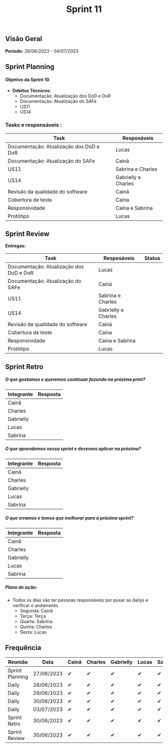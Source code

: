 <h1 align="center"><b>Sprint 11</b></h1>

<br>

## Visão Geral

**Período:** 28/06/2023 - 04/07/2023 <br>


## Sprint Planning

#### Objetivo da Sprint 10
- **Débitos Técnicos:** 
    - Documentação: Atualização dos DoD e DoR
    - Documentação: Atualização do SAFe
    - US11
    - US14

### Tasks e responsáveis :

|             **Task**                 |    **Resposáveis**    | 
|--------------------------------------|-----------------------|
| Documentação: Atualização dos DoD e DoR | Lucas |
| Documentação: Atualização do SAFe | Cainã |
| US11 | Sabrina e Charles |
| US14 | Gabrielly e Charles |
| Revisão da qualidade do software | Cainã |
| Cobertura de teste | Caina | 
| Responsividade | Caina e Sabrina | 
| Protótipo | Lucas | 


## Sprint Review

**Entregas:**

|             **Task**                 |    **Resposáveis**    |     **Status**   |
|--------------------------------------|-----------------------| ---------------- |
| Documentação: Atualização dos DoD e DoR | Lucas |
| Documentação: Atualização do SAFe | Cainã |
| US11 | Sabrina e Charles |
| US14 | Gabrielly e Charles |
| Revisão da qualidade do software | Cainã |
| Cobertura de teste | Caina | 
| Responsividade | Caina e Sabrina | 
| Protótipo | Lucas | 


## Sprint Retro

##### O que gostamos e queremos continuar fazendo na próxima print?
|**Integrante**|**Resposta**|
|--------------|------------|
| Cainã        | | 
| Charles      |       |
| Gabrielly    |   |
| Lucas        |       |
| Sabrina      |        |

##### O que aprendemos nessa sprint e devemos aplicar na próxima?
|**Integrante**|**Resposta**|
|--------------|------------|
| Cainã        |  |
| Charles      |       |
| Gabrielly    |       |
| Lucas        |       |
| Sabrina      |     |

##### O que erramos e temos que melhorar para a próxima sprint?
|**Integrante**|**Resposta**|
|--------------|------------|
| Cainã        |  | 
| Charles      |   |
| Gabrielly    |       |
| Lucas        |           |
| Sabrina      |   |


##### **Plano de ação:**
- Todos os dias vão ter pessoas responsáveis por puxar as dailys e verificar o andamento 
    - Segunda: Cainã
    - Terça: Terça
    - Quarta: Sabrina 
    - Quinta: Charles 
    - Sexta: Lucas

## Frequência

|  **Reunião**   |    **Data**    |**Cainã**| **Charles** | **Gabrielly** | **Lucas** | **Sabrina** |
|----------------|----------------| ------- |-------------|---------------|-----------|-------------|
|Sprint Planning |  27/06/2023    |   ✔     |     ✔      |      ✔     |     ✔     |     ✔      |
| Daily          |  28/06/2023    |   ✔     |     ✔      |      ✔     |     ✔     |     ✔      |
| Daily          |  29/06/2023    |   ✔     |     ✔      |      ✔     |     ✔     |     ✔      |
| Daily          |  30/06/2023    |   ✔     |     ✔      |      ✔     |     ✔     |     ✔      |
| Daily          |  03/07/2023    |   ✔     |     ✔      |      ✔     |     ✔     |     ✔      |
| Sprint Retro   |  30/06/2023    |   ✔     |     ✔      |      ✔     |     ✔     |     ✔      |
| Sprint Review  |  30/06/2023    |   ✔     |     ✔      |      ✔     |     ✔     |     ✔      |

